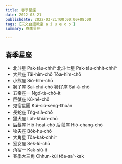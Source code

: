 ```yaml
---
title: 春季星座
date: 2022-03-21
publishdate: 2022-03-21T00:00:00+08:00
tags: [天文台語教室 a i u e o o͘]
summary: 春季星座

---
```


## 春季星座
-  北斗星 Pak-táu-chhiⁿ		北斗七星 Pak-táu-chhit-chhiⁿ
- 大熊座 Tāi-hîm-chō Tōa-hîm-chō
- 小熊座 Sió-hîm-chō
- 獅子座 Sai-chú-chō 		獅仔座 Sai-á-chō
- 五帝座一 Ngó͘-tè-chō-it
- 巨蟹座 Kū-hē-chō
- 鬼宿星團 Kúi-siù-seng-thoân
- 長蛇座 Tn̂g-siâ-chō
- 獵犬座 La̍h-khián-chō
- 后髮座 Hiō-hoat-chō 		后鬃座 Hiō-chang-chō
- 牧夫座 Bo̍k-hu-chō
- 大角星 Tōa-kak-chhiⁿ
- 室女座 Sek-lú-chō
- 角宿一 Kak-siù-it
- 春季大三角 Chhun-kùi tōa-saⁿ-kak
